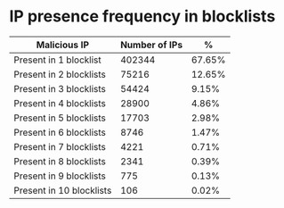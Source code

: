 # IP presence frequency in blocklists
| Malicious IP | Number of IPs | % |
|----|----|----|
| Present in 1 blocklist | 402344 | 67.65% |
| Present in 2 blocklists | 75216 | 12.65% |
| Present in 3 blocklists | 54424 | 9.15% |
| Present in 4 blocklists | 28900 | 4.86% |
| Present in 5 blocklists | 17703 | 2.98% |
| Present in 6 blocklists | 8746 | 1.47% |
| Present in 7 blocklists | 4221 | 0.71% |
| Present in 8 blocklists | 2341 | 0.39% |
| Present in 9 blocklists | 775 | 0.13% |
| Present in 10 blocklists | 106 | 0.02% |
